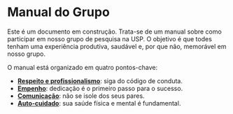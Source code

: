 # Manual do Grupo

Este é um documento em construção. Trata-se de um manual sobre como participar em nosso grupo de pesquisa na USP.
O objetivo é que todes tenham uma experiência produtiva, saudável e, por que não, memorável em nosso grupo.

O manual está organizado em quatro pontos-chave: 

- [**Respeito e profissionalismo**](code_of_conduct.md): siga do código de conduta.
- [**Empenho**](./roles_and_responsibilities.md):   dedicação é o primeiro passo para o sucesso.
- [**Comunicação**](./communication.md): não se isole dos seus pares.
- [**Auto-cuidado**](physical_and_mental_health.md): sua saúde física e mental é fundamental.



